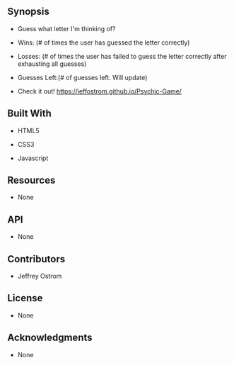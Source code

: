 Synopsis
-------------------------------------------------------------------------------------

- Guess what letter I'm thinking of? 

- Wins: (# of times the user has guessed the letter correctly)

- Losses: (# of times the user has failed to guess the letter correctly after       
  exhausting all guesses)

- Guesses Left:(# of guesses left. Will update)

- Check it out! https://jeffostrom.github.io/Psychic-Game/

Built With
-------------------------------------------------------------------------------------

- HTML5

- CSS3

- Javascript

Resources
-------------------------------------------------------------------------------------

- None

API
-------------------------------------------------------------------------------------

- None 

Contributors
-------------------------------------------------------------------------------------

- Jeffrey Ostrom

License
-------------------------------------------------------------------------------------

- None

Acknowledgments
-------------------------------------------------------------------------------------
- None




